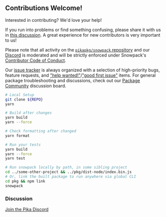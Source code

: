 ## Contributions Welcome!

Interested in contributing? We'd love your help!

If you run into problems or find something confusing, please share it with us in [this discussion](https://github.com/pikapkg/snowpack/discussions/958). A great experience for new contributors is very important to us!

Please note that all activity on the [`pikapkg/snowpack` repository](https://github.com/pikapkg/snowpack) and our [Discord](https://discord.gg/rS8SnRk) is moderated and will be strictly enforced under Snowpack's [Contributor Code of Conduct](CODE_OF_CONDUCT.md).

Our [issue tracker](https://github.com/pikapkg/snowpack/issues) is always organized with a selection of high-priority bugs, feature requests, and ["help wanted!"](https://github.com/pikapkg/snowpack/issues?q=is%3Aissue+is%3Aopen+label%3A%22help+wanted%22)/["good first issue"](https://github.com/pikapkg/snowpack/issues?q=is%3Aissue+is%3Aopen+label%3A%22good+first+issue%22) items. For general package troubleshooting and discussions, check out our [Package Community](https://www.pika.dev/npm/snowpack/discuss) discussion board.

```bash
# Local Setup
git clone ${REPO}
yarn
```

```bash
# Build after changes
yarn build
yarn --force
```

```bash
# Check formatting after changed
yarn format
```

```bash
# Run your tests
yarn build
yarn --force
yarn test
```

```bash
# Run snowpack locally by path, in some sibling project
cd ../some-other-project && ../pkg/dist-node/index.bin.js
# Or, link the built package to run anywhere via global CLI
cd pkg && npm link
snowpack
```

### Discussion

[Join the Pika Discord](https://discord.gg/rS8SnRk)
